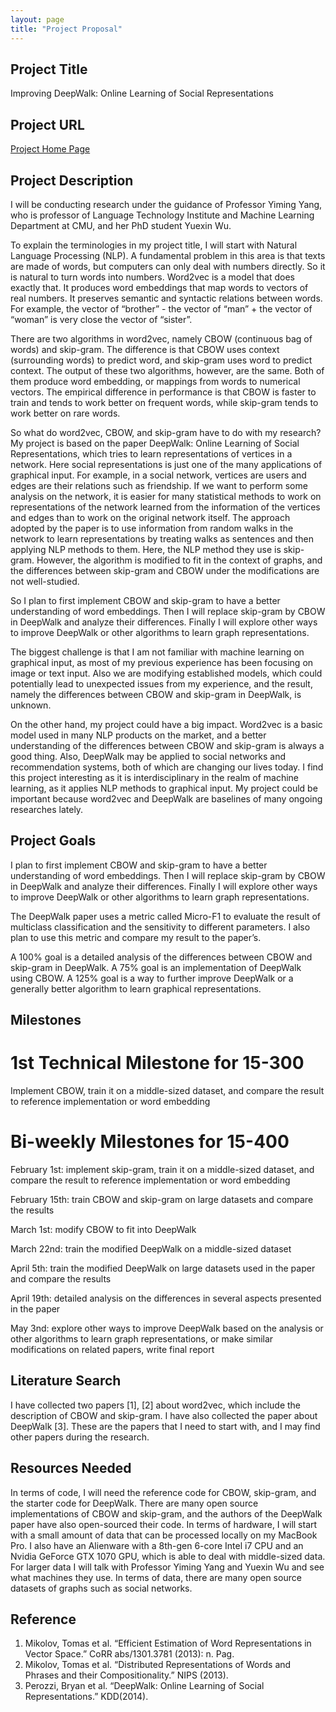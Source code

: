 ```yaml
--- 
layout: page 
title: "Project Proposal"
---
```


## Project Title 

Improving DeepWalk: Online Learning of Social Representations

## Project URL 

[Project Home Page](https://matthewchen7211.github.io/Improving_DeepWalk/)

## Project Description

I will be conducting research under the guidance of Professor Yiming Yang, who is professor of Language Technology Institute and Machine Learning Department at CMU, and her PhD student Yuexin Wu.

To explain the terminologies in my project title, I will start with Natural Language Processing (NLP). A fundamental problem in this area is that texts are made of words, but computers can only deal with numbers directly. So it is natural to turn words into numbers. Word2vec is a model that does exactly that. It produces word embeddings that map words to vectors of real numbers. It preserves semantic and syntactic relations between words. For example, the vector of “brother” - the vector of “man” + the vector of “woman” is very close the vector of “sister”.

There are two algorithms in word2vec, namely CBOW (continuous bag of words) and skip-gram. The difference is that CBOW uses context (surrounding words) to predict word, and skip-gram uses word to predict context. The output of these two algorithms, however, are the same. Both of them produce word embedding, or mappings from words to numerical vectors. The empirical difference in performance is that CBOW is faster to train and tends to work better on frequent words, while skip-gram tends to work better on rare words.

So what do word2vec, CBOW, and skip-gram have to do with my research? My project is based on the paper DeepWalk: Online Learning of Social Representations, which tries to learn representations of vertices in a network. Here social representations is just one of the many applications of graphical input. For example, in a social network, vertices are users and edges are their relations such as friendship. If we want to perform some analysis on the network, it is easier for many statistical methods to work on representations of the network learned from the information of the vertices and edges than to work on the original network itself. The approach adopted by the paper is to use information from random walks in the network to learn representations by treating walks as sentences and then applying NLP methods to them. Here, the NLP method they use is skip-gram. However, the algorithm is modified to fit in the context of graphs, and the differences between skip-gram and CBOW under the modifications are not well-studied.

So I plan to first implement CBOW and skip-gram to have a better understanding of word embeddings. Then I will replace skip-gram by CBOW in DeepWalk and analyze their differences. Finally I will explore other ways to improve DeepWalk or other algorithms to learn graph representations.

The biggest challenge is that I am not familiar with machine learning on graphical input, as most of my previous experience has been focusing on image or text input. Also we are modifying established models, which could potentially lead to unexpected issues from my experience, and the result, namely the differences between CBOW and skip-gram in DeepWalk, is unknown.

On the other hand, my project could have a big impact. Word2vec is a basic model used in many NLP products on the market, and a better understanding of the differences between CBOW and skip-gram is always a good thing. Also, DeepWalk may be applied to social networks and recommendation systems, both of which are changing our lives today. I find this project interesting as it is interdisciplinary in the realm of machine learning, as it applies NLP methods to graphical input. My project could be important because word2vec and DeepWalk are baselines of many ongoing researches lately.

## Project Goals

I plan to first implement CBOW and skip-gram to have a better understanding of word embeddings. Then I will replace skip-gram by CBOW in DeepWalk and analyze their differences. Finally I will explore other ways to improve DeepWalk or other algorithms to learn graph representations.

The DeepWalk paper uses a metric called Micro-F1 to evaluate the result of multiclass classification and the sensitivity to different parameters. I also plan to use this metric and compare my result to the paper’s.

A 100% goal is a detailed analysis of the differences between CBOW and skip-gram in DeepWalk. A 75% goal is an implementation of DeepWalk using CBOW. A 125% goal is a way to further improve DeepWalk or a generally better algorithm to learn graphical representations.

## Milestones

# 1st Technical Milestone for 15-300

Implement CBOW, train it on a middle-sized dataset, and compare the result to reference implementation or word embedding

# Bi-weekly Milestones for 15-400

February 1st: implement skip-gram, train it on a middle-sized dataset, and compare the result to reference implementation or word embedding

February 15th: train CBOW and skip-gram on large datasets and compare the results

March 1st: modify CBOW to fit into DeepWalk

March 22nd: train the modified DeepWalk on a middle-sized dataset

April 5th: train the modified DeepWalk on large datasets used in the paper and compare the results

April 19th: detailed analysis on the differences in several aspects presented in the paper

May 3nd: explore other ways to improve DeepWalk based on the analysis or other algorithms to learn graph representations, or make similar modifications on related papers, write final report

## Literature Search

I have collected two papers [1], [2] about word2vec, which include the description of CBOW and skip-gram. I have also collected the paper about DeepWalk [3]. These are the papers that I need to start with, and I may find other papers during the research.

## Resources Needed
In terms of code, I will need the reference code for CBOW, skip-gram, and the starter code for DeepWalk. There are many open source implementations of CBOW and skip-gram, and the authors of the DeepWalk paper have also open-sourced their code. In terms of hardware, I will start with a small amount of data that can be processed locally on my MacBook Pro. I also have an Alienware with a 8th-gen 6-core Intel i7 CPU and an Nvidia GeForce GTX 1070 GPU, which is able to deal with middle-sized data. For larger data I will talk with Professor Yiming Yang and Yuexin Wu and see what machines they use. In terms of data, there are many open source datasets of graphs such as social networks.

## Reference 

1. Mikolov, Tomas et al. “Efficient Estimation of Word Representations in Vector Space.” CoRR abs/1301.3781 (2013): n. Pag.
2. Mikolov, Tomas et al. “Distributed Representations of Words and Phrases and their Compositionality.” NIPS (2013).
3. Perozzi, Bryan et al. “DeepWalk: Online Learning of Social Representations.” KDD(2014).



